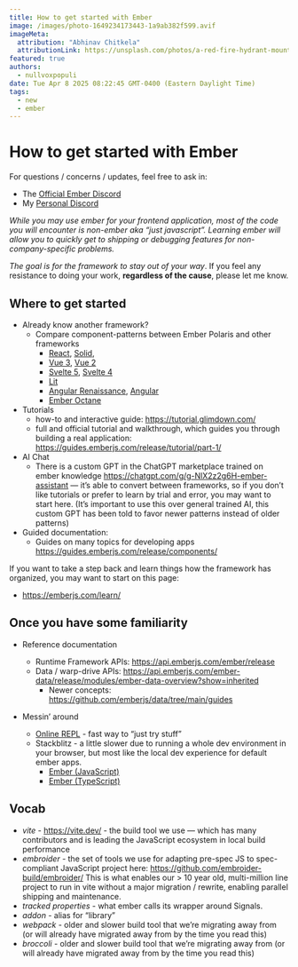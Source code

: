 ```yaml
---
title: How to get started with Ember 
image: /images/photo-1649234173443-1a9ab382f599.avif
imageMeta:
  attribution: "Abhinav Chitkela"
  attributionLink: https://unsplash.com/photos/a-red-fire-hydrant-mounted-to-the-side-of-a-building-DTUNQTpATy0 
featured: true
authors:
  - nullvoxpopuli
date: Tue Apr 8 2025 08:22:45 GMT-0400 (Eastern Daylight Time)
tags:
  - new
  - ember
---
```


# How to get started with Ember

For questions / concerns / updates, feel free to ask in:

* The [Official Ember Discord](https://discord.gg/emberjs)
* My [Personal Discord](http://discord.gg/cTvtmJhFNY)

_While you may use ember for your frontend application, most of the code you will encounter is non-ember aka “just javascript”. Learning ember will allow you to quickly get to shipping or debugging features for non-company-specific problems._

_The goal is for the framework to stay out of your way_. If you feel any resistance to doing your work, **regardless of the cause**, please let me know.

## Where to get started

* Already know another framework?
  * Compare component-patterns between Ember Polaris and other frameworks 
    * [React](https://component-party.dev/compare/emberPolaris-vs-react), [Solid](https://component-party.dev/compare/emberPolaris-vs-solid), 
    * [Vue 3](https://component-party.dev/compare/emberPolaris-vs-vue3), [Vue 2](https://component-party.dev/compare/emberPolaris-vs-vue2)
    * [Svelte 5](https://component-party.dev/compare/emberPolaris-vs-svelte5), [Svelte 4](https://component-party.dev/compare/emberPolaris-vs-svelte4)
    * [Lit](https://component-party.dev/compare/emberPolaris-vs-lit)
    * [Angular Renaissance](https://component-party.dev/compare/emberPolaris-vs-angularRenaissance), [Angular](https://component-party.dev/compare/emberPolaris-vs-angular)
    * [Ember Octane](https://component-party.dev/compare/emberPolaris-vs-emberOctane)
* Tutorials
  * how-to and interactive guide: https://tutorial.glimdown.com/ 
  * full and official tutorial and walkthrough, which guides you through building a real application: https://guides.emberjs.com/release/tutorial/part-1/ 
* AI Chat
  * There is a custom GPT in the ChatGPT marketplace trained on ember knowledge https://chatgpt.com/g/g-NlX2z2g6H-ember-assistant — it’s able to convert between frameworks, so if you don’t like tutorials or prefer to learn by trial and error, you may want to start here.
(It’s important to use this over general trained AI, this custom GPT has been told to favor newer patterns instead of older patterns)
* Guided documentation:
  * Guides on many topics for developing apps https://guides.emberjs.com/release/components/ 



If you want to take a step back and learn things how the framework has organized, you may want to start on this page:

* https://emberjs.com/learn/ 

## Once you have some familiarity 

* Reference documentation
  * Runtime Framework APIs: https://api.emberjs.com/ember/release 
  * Data / warp-drive APIs: https://api.emberjs.com/ember-data/release/modules/ember-data-overview?show=inherited
    * Newer concepts: https://github.com/emberjs/data/tree/main/guides 


* Messin’ around
  * [Online REPL](https://limber.glimdown.com/edit?c=JYWwDg9gTgLgBAYQuCA7Apq%2BAzKy4DkAAgOYA2oI6UA9AMbKQZYEDcAUKJLHAN5wwoAQzoBrdABM4AXzi58xcpWo1BI0cFQk2nFD35oZcvCEJF0IAEYqQECcGzBqO9ugAe3eBPTYhAVzJ4OjIhAGdQuAARCwg4dxhMCQikFGZ4XnY4OCI1MUk4AH0GPyw4AF44AAYOTLgSdCCIEpgACgBKPlqssgbjZABlGGghevK4MCEoUPQASSwWsgg6ITJB4fqAOnqYGYSQFoJiljaOgH5Tqo4srKgGvyhUAQALYFCNoqbSgB8vvpA14SjH6XWrSWrTRrNFoANxWfnQHQy1zgi2WqyGgPQGwhuwsByOMAIABo4LCyPC4Ocqm0rtcYC83h9mmMyfDaWDapo6LcqKUKu1ygA%2BZ6vDYEuAAagqAEYalkADx7MAhBKCrpweVgQUATSacCeQmh6DgwWAeSk9ONlj8MCGj14vHpooJ0lkMFA6De8poWvY6vl1tthhgAE8wOgygAiQN2yN8XiGSOmsRxp1vLk8zAwV2ChAUMTemNoNUK1QWZVCVXsMFAA&format=gjs) - fast way to “just try stuff”
  * Stackblitz - a little slower due to running a whole dev environment in your browser, but most like the local dev experience for default ember apps.
    * [Ember (JavaScript)](https://stackblitz.com/fork/github/ember-cli/editor-output/tree/stackblitz-app-output?title=Ember%20Starter)
    * [Ember (TypeScript)](https://stackblitz.com/fork/github/ember-cli/editor-output/tree/stackblitz-app-output-typescript?title=Ember%20TypeScript%20Starter)

## Vocab

* _vite_ - https://vite.dev/ - the build tool we use — which has many contributors and is leading the JavaScript ecosystem in local build performance
* _embroider_ - the set of tools we use for adapting pre-spec JS to spec-compliant JavaScript 
project here: https://github.com/embroider-build/embroider/ 
This is what enables our > 10 year old, multi-million line project to run in vite without a major migration / rewrite, enabling parallel shipping and maintenance.
* _tracked properties_ - what ember calls its wrapper around Signals.  
* _addon_ - alias for “library” 
* _webpack_ - older and slower build tool that we’re migrating away from (or will already have migrated away from by the time you read this)
* _broccoli_ - older and slower build tool that we’re migrating away from (or will already have migrated away from by the time you read this)

